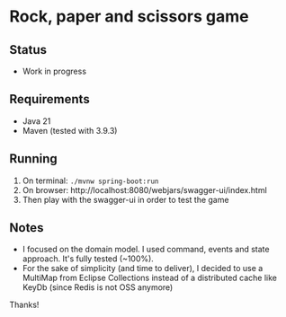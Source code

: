 # Rock, paper and scissors game

## Status

* Work in progress

## Requirements

* Java 21
* Maven (tested with 3.9.3)

## Running

1. On terminal: ```./mvnw spring-boot:run```
2. On browser: http://localhost:8080/webjars/swagger-ui/index.html
3. Then play with the swagger-ui in order to test the game

## Notes

* I focused on the domain model. I used command, events and state approach. It's fully tested (~100%).
* For the sake of simplicity (and time to deliver), I decided to use a MultiMap from Eclipse Collections instead of a
  distributed cache like KeyDb (since Redis is not OSS anymore)

Thanks!
